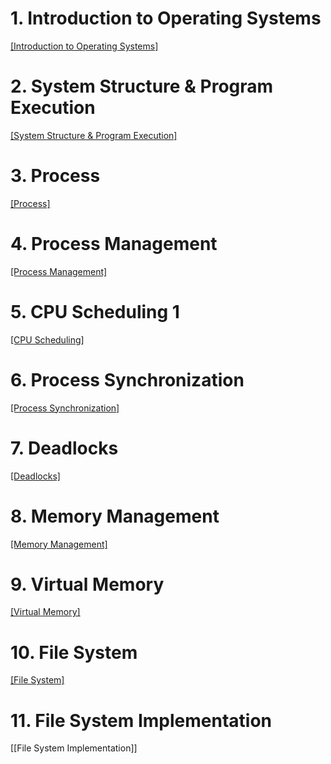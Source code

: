 # 1. Introduction to Operating Systems

[[Introduction to Operating Systems]](https://github.com/mildsalmon/Study/blob/master/Operating%20Systems/Introduction%20to%20Operating%20Systems.md)

# 2. System Structure & Program Execution

[[System Structure & Program Execution]](https://github.com/mildsalmon/Study/blob/master/Operating%20Systems/System%20Structure%20%26%20Program%20Execution.md)

# 3. Process

[[Process]](https://github.com/mildsalmon/Study/blob/master/Operating%20Systems/Process.md)

# 4. Process Management

[[Process Management]](https://github.com/mildsalmon/Study/blob/master/Operating%20Systems/Process%20Management.md)

# 5. CPU Scheduling 1

[[CPU Scheduling]](https://github.com/mildsalmon/Study/blob/master/Operating%20Systems/CPU%20Scheduling.md)

# 6. Process Synchronization

[[Process Synchronization]](https://github.com/mildsalmon/Study/blob/master/Operating%20Systems/Process%20Synchronization.md)

# 7. Deadlocks

[[Deadlocks]](https://github.com/mildsalmon/Study/blob/OS/Operating%20Systems/Deadlocks.md)

# 8. Memory Management

[[Memory Management]](https://github.com/mildsalmon/Study/blob/OS/Operating%20Systems/Memory%20Management.md)

# 9. Virtual Memory

[[Virtual Memory]](https://github.com/mildsalmon/Study/blob/OS/Operating%20Systems/Virtual%20Memory.md)

# 10. File System

[[File System]](https://github.com/mildsalmon/Study/blob/OS/Operating%20Systems/File%20System.md)

# 11. File System Implementation

[[File System Implementation]]